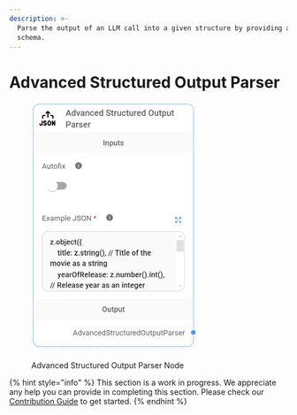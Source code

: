 ```yaml
---
description: >-
  Parse the output of an LLM call into a given structure by providing a Zod
  schema.
---
```


# Advanced Structured Output Parser

<figure><img src="../../../.gitbook/assets/image (129).png" alt="" width="299"><figcaption><p>Advanced Structured Output Parser Node</p></figcaption></figure>

{% hint style="info" %}
This section is a work in progress. We appreciate any help you can provide in completing this section. Please check our [Contribution Guide](../../../CONTRIBUTING.md) to get started.
{% endhint %}

